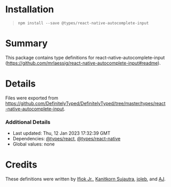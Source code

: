 # Installation
> `npm install --save @types/react-native-autocomplete-input`

# Summary
This package contains type definitions for react-native-autocomplete-input (https://github.com/mrlaessig/react-native-autocomplete-input#readme).

# Details
Files were exported from https://github.com/DefinitelyTyped/DefinitelyTyped/tree/master/types/react-native-autocomplete-input.

### Additional Details
 * Last updated: Thu, 12 Jan 2023 17:32:39 GMT
 * Dependencies: [@types/react](https://npmjs.com/package/@types/react), [@types/react-native](https://npmjs.com/package/@types/react-native)
 * Global values: none

# Credits
These definitions were written by [Ifiok Jr.](https://github.com/ifiokjr), [Kanitkorn Sujautra](https://github.com/lukyth), [joleb](https://github.com/joleb), and [AJ](https://github.com/ajenkins).

